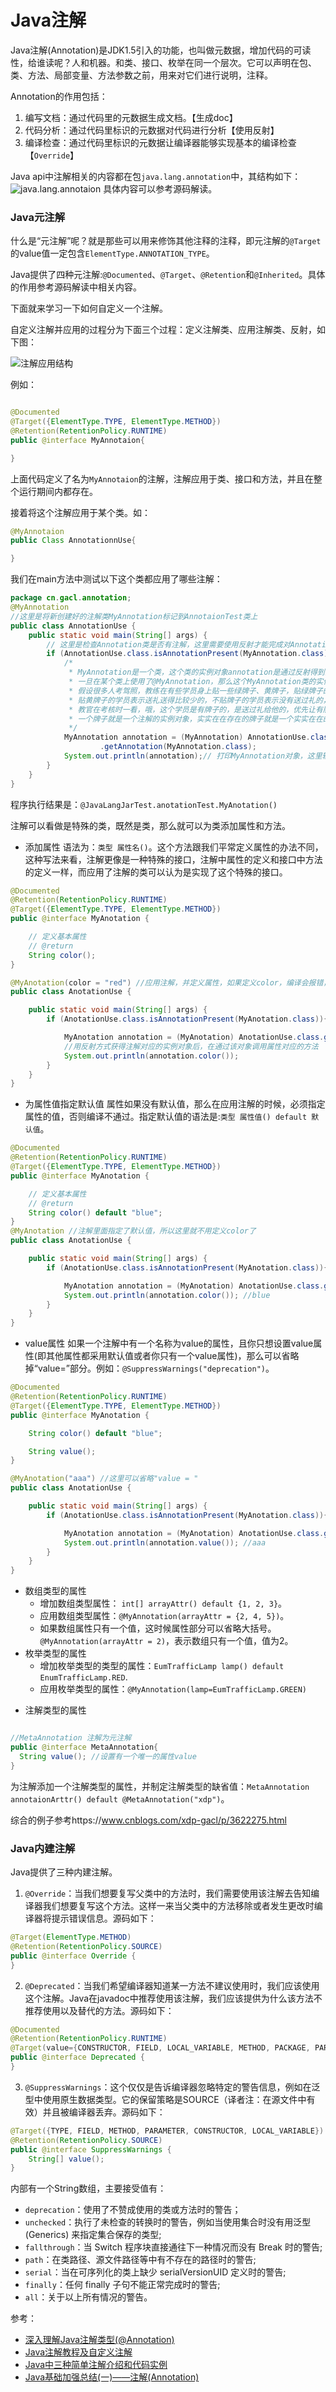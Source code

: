 # Java注解
Java注解(Annotation)是JDK1.5引入的功能，也叫做元数据，增加代码的可读性，给谁读呢？人和机器。和类、接口、枚举在同一个层次。它可以声明在包、类、方法、局部变量、方法参数之前，用来对它们进行说明，注释。

Annotation的作用包括：
1. 编写文档：通过代码里的元数据生成文档。【生成doc】
2. 代码分析：通过代码里标识的元数据对代码进行分析【使用反射】
3. 编译检查：通过代码里标识的元数据让编译器能够实现基本的编译检查【`Override`】

Java api中注解相关的内容都在包`java.lang.annotation`中，其结构如下：
![java.lang.annotaion](http://ovn0i3kdg.bkt.clouddn.com/java.lang.annotaion.png)
具体内容可以参考源码解读。

### Java元注解
什么是“元注解”呢？就是那些可以用来修饰其他注释的注释，即元注解的`@Target`的value值一定包含`ElementType.ANNOTATION_TYPE`。

Java提供了四种元注解:`@Documented`、`@Target`、`@Retention`和`@Inherited`。具体的作用参考源码解读中相关内容。

下面就来学习一下如何自定义一个注解。


自定义注解并应用的过程分为下面三个过程：定义注解类、应用注解类、反射，如下图：

![注解应用结构](http://ovn0i3kdg.bkt.clouddn.com/%E6%B3%A8%E8%A7%A3%E7%9A%84%E5%BA%94%E7%94%A8%E7%BB%93%E6%9E%84%E5%9B%BE.jpg)

例如：
```java

@Documented
@Target({ElementType.TYPE, ElementType.METHOD})
@Retention(RetentionPolicy.RUNTIME)
public @interface MyAnnotaion{

}
```
上面代码定义了名为`MyAnnotaion`的注解，注解应用于类、接口和方法，并且在整个运行期间内都存在。


接着将这个注解应用于某个类。如：
```java
@MyAnnotaion
public Class AnnotationnUse{

}
```

我们在main方法中测试以下这个类都应用了哪些注解：
```java
package cn.gacl.annotation;
@MyAnnotation
//这里是将新创建好的注解类MyAnnotation标记到AnnotaionTest类上
public class AnnotationUse {
    public static void main(String[] args) {
        // 这里是检查Annotation类是否有注解，这里需要使用反射才能完成对Annotation类的检查
        if (AnnotationUse.class.isAnnotationPresent(MyAnnotation.class)) {
            /*
             * MyAnnotation是一个类，这个类的实例对象annotation是通过反射得到的，这个实例对象是如何创建的呢？
             * 一旦在某个类上使用了@MyAnnotation，那么这个MyAnnotation类的实例对象annotation就会被创建出来了
             * 假设很多人考驾照，教练在有些学员身上贴一些绿牌子、黄牌子，贴绿牌子的表示送礼送得比较多的，
             * 贴黄牌子的学员表示送礼送得比较少的，不贴牌子的学员表示没有送过礼的，通过这个牌子就可以标识出不同的学员
             * 教官在考核时一看，哦，这个学员是有牌子的，是送过礼给他的，优先让有牌子的学员过，此时这个牌子就是一个注解
             * 一个牌子就是一个注解的实例对象，实实在在存在的牌子就是一个实实在在的注解对象，把牌子拿下来(去掉注解)注解对象就不存在了
             */
            MyAnnotation annotation = (MyAnnotation) AnnotationUse.class
                    .getAnnotation(MyAnnotation.class);
            System.out.println(annotation);// 打印MyAnnotation对象，这里输出的结果为：@cn.itcast.day2.MyAnnotation()
        }
    }
}
```
程序执行结果是：`@JavaLangJarTest.anotationTest.MyAnotation()
`

注解可以看做是特殊的类，既然是类，那么就可以为类添加属性和方法。
* 添加属性
语法为：`类型 属性名()`。这个方法跟我们平常定义属性的办法不同，这种写法来看，注解更像是一种特殊的接口，注解中属性的定义和接口中方法的定义一样，而应用了注解的类可以认为是实现了这个特殊的接口。

```java
@Documented
@Retention(RetentionPolicy.RUNTIME)
@Target({ElementType.TYPE, ElementType.METHOD})
public @interface MyAnotation {

    // 定义基本属性
    // @return
    String color();
}

@MyAnotation(color = "red") //应用注解，并定义属性，如果定义color，编译会报错，因为属性的值是必须的，有没有办法可以不写呢？可以，指定默认值
public class AnotationUse {

    public static void main(String[] args) {
        if (AnotationUse.class.isAnnotationPresent(MyAnotation.class)){

            MyAnotation annotation = (MyAnotation) AnotationUse.class.getAnnotation(MyAnotation.class);
            //用反射方式获得注解对应的实例对象后，在通过该对象调用属性对应的方法
            System.out.println(annotation.color());
        }
    }
}
```
* 为属性值指定默认值
属性如果没有默认值，那么在应用注解的时候，必须指定属性的值，否则编译不通过。指定默认值的语法是:`类型 属性值() default 默认值`。
```java
@Documented
@Retention(RetentionPolicy.RUNTIME)
@Target({ElementType.TYPE, ElementType.METHOD})
public @interface MyAnotation {

    // 定义基本属性
    // @return
    String color() default "blue";
}
@MyAnotation //注解里面指定了默认值，所以这里就不用定义color了
public class AnotationUse {

    public static void main(String[] args) {
        if (AnotationUse.class.isAnnotationPresent(MyAnotation.class)){

            MyAnotation annotation = (MyAnotation) AnotationUse.class.getAnnotation(MyAnotation.class);
            System.out.println(annotation.color()); //blue
        }
    }
}
```
* value属性
如果一个注解中有一个名称为value的属性，且你只想设置value属性(即其他属性都采用默认值或者你只有一个value属性)，那么可以省略掉“value=”部分。例如：`@SuppressWarnings("deprecation")`。
```java
@Documented
@Retention(RetentionPolicy.RUNTIME)
@Target({ElementType.TYPE, ElementType.METHOD})
public @interface MyAnotation {

    String color() default "blue";

    String value();
}

@MyAnotation("aaa") //这里可以省略"value = "
public class AnotationUse {

    public static void main(String[] args) {
        if (AnotationUse.class.isAnnotationPresent(MyAnotation.class)){

            MyAnotation annotation = (MyAnotation) AnotationUse.class.getAnnotation(MyAnotation.class);
            System.out.println(annotation.value()); //aaa
        }
    }
}
```

* 数组类型的属性
  * 增加数组类型属性： `int[] arrayAttr() default {1, 2, 3}`。
  * 应用数组类型属性：`@MyAnnotation(arrayAttr = {2, 4, 5})`。
  * 如果数组属性只有一个值，这时候属性部分可以省略大括号。`@MyAnnotation(arrayAttr = 2)`，表示数组只有一个值，值为2。
* 枚举类型的属性
  - 增加枚举类型的类型的属性：`EumTrafficLamp lamp() default EnumTrafficLamp.RED`.
  - 应用枚举类型的属性：`@MyAnnotation(lamp=EumTrafficLamp.GREEN)`
- 注解类型的属性
```java

//MetaAnnotation 注解为元注解
public @interface MetaAnnotation{
  String value(); //设置有一个唯一的属性value
}
```
为注解添加一个注解类型的属性，并制定注解类型的缺省值：`MetaAnnotation annotaionArttr() default @MetaAnnotation("xdp")`。

综合的例子参考https://www.cnblogs.com/xdp-gacl/p/3622275.html



### Java内建注解
Java提供了三种内建注解。
1. `@Override`：当我们想要复写父类中的方法时，我们需要使用该注解去告知编译器我们想要复写这个方法。这样一来当父类中的方法移除或者发生更改时编译器将提示错误信息。源码如下：
```java
@Target(ElementType.METHOD)
@Retention(RetentionPolicy.SOURCE)
public @interface Override {
}
```
2. `@Deprecated`：当我们希望编译器知道某一方法不建议使用时，我们应该使用这个注解。Java在javadoc中推荐使用该注解，我们应该提供为什么该方法不推荐使用以及替代的方法。源码如下：
```java
@Documented
@Retention(RetentionPolicy.RUNTIME)
@Target(value={CONSTRUCTOR, FIELD, LOCAL_VARIABLE, METHOD, PACKAGE, PARAMETER, TYPE})
public @interface Deprecated {
}
```
3. `@SuppressWarnings`：这个仅仅是告诉编译器忽略特定的警告信息，例如在泛型中使用原生数据类型。它的保留策略是SOURCE（译者注：在源文件中有效）并且被编译器丢弃。源码如下：
```java
@Target({TYPE, FIELD, METHOD, PARAMETER, CONSTRUCTOR, LOCAL_VARIABLE})
@Retention(RetentionPolicy.SOURCE)
public @interface SuppressWarnings {
    String[] value();
}
```
内部有一个String数组，主要接受值有：
  * `deprecation`：使用了不赞成使用的类或方法时的警告；
  * `unchecked`：执行了未检查的转换时的警告，例如当使用集合时没有用泛型 (Generics) 来指定集合保存的类型;
  * `fallthrough`：当 Switch 程序块直接通往下一种情况而没有 Break 时的警告;
  * `path`：在类路径、源文件路径等中有不存在的路径时的警告;
  * `serial`：当在可序列化的类上缺少 serialVersionUID 定义时的警告;
  * `finally`：任何 finally 子句不能正常完成时的警告;
  * `all`：关于以上所有情况的警告。

参考：
* [深入理解Java注解类型(@Annotation)](http://blog.csdn.net/javazejian/article/details/71860633?t=1495827334875)
* [Java注解教程及自定义注解](http://www.importnew.com/17413.html)
* [Java中三种简单注解介绍和代码实例](http://www.jb51.net/article/55370.htm)
* [Java基础加强总结(一)——注解(Annotation)](https://www.cnblogs.com/xdp-gacl/p/3622275.html)
